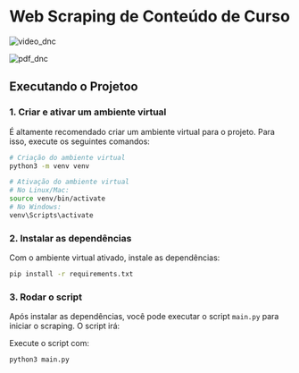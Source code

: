 # Web Scraping de Conteúdo de Curso

![video_dnc](https://github.com/user-attachments/assets/640150d7-8515-42f2-88a8-75fab37716e6)

![pdf_dnc](https://github.com/user-attachments/assets/b6e34786-9905-4544-b694-654de1289ca6)


## Executando o Projetoo

### 1. Criar e ativar um ambiente virtual

É altamente recomendado criar um ambiente virtual para o projeto. Para isso, execute os seguintes comandos:

```bash
# Criação do ambiente virtual
python3 -m venv venv

# Ativação do ambiente virtual
# No Linux/Mac:
source venv/bin/activate
# No Windows:
venv\Scripts\activate
```

### 2. Instalar as dependências

Com o ambiente virtual ativado, instale as dependências:

```bash
pip install -r requirements.txt
```

### 3. Rodar o script

Após instalar as dependências, você pode executar o script `main.py` para iniciar o scraping. O script irá:

Execute o script com:

```bash
python3 main.py
```




